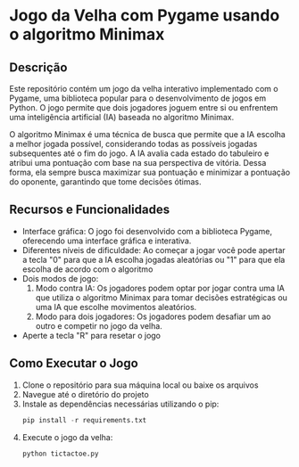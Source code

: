 # Jogo da Velha com Pygame usando o algoritmo Minimax

## Descrição
Este repositório contém um jogo da velha interativo implementado com o Pygame, uma biblioteca popular para o desenvolvimento de jogos em Python. O jogo permite que dois jogadores joguem entre si ou enfrentem uma inteligência artificial (IA) baseada no algoritmo Minimax.

O algoritmo Minimax é uma técnica de busca que permite que a IA escolha a melhor jogada possível, considerando todas as possíveis jogadas subsequentes até o fim do jogo. A IA avalia cada estado do tabuleiro e atribui uma pontuação com base na sua perspectiva de vitória. Dessa forma, ela sempre busca maximizar sua pontuação e minimizar a pontuação do oponente, garantindo que tome decisões ótimas.

## Recursos e Funcionalidades
- Interface gráfica: O jogo foi desenvolvido com a biblioteca Pygame, oferecendo uma interface gráfica e interativa.
- Diferentes níveis de dificuldade: Ao começar a jogar você pode apertar a tecla "0" para que a IA escolha jogadas aleatórias ou "1" para que ela escolha de acordo com o algoritmo
- Dois modos de jogo:
  1. Modo contra IA: Os jogadores podem optar por jogar contra uma IA que utiliza o algoritmo Minimax para tomar decisões estratégicas ou uma IA que escolhe movimentos aleatórios.
  2. Modo para dois jogadores: Os jogadores podem desafiar um ao outro e competir no jogo da velha.
- Aperte a tecla "R" para resetar o jogo

## Como Executar o Jogo
1. Clone o repositório para sua máquina local ou baixe os arquivos
2. Navegue até o diretório do projeto
3. Instale as dependências necessárias utilizando o pip:
   ```python
   pip install -r requirements.txt
   ```
4. Execute o jogo da velha:
    ```python
   python tictactoe.py
   ```
